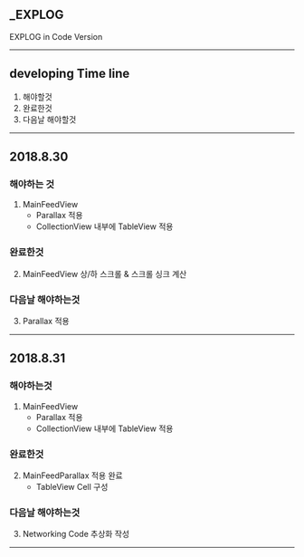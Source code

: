 ## _EXPLOG

EXPLOG in Code Version 

---

## developing Time line 

1. 해야할것 
2. 완료한것 
3. 다음날 해야할것 

---

## 2018.8.30

### 해야하는 것 

1. MainFeedView 
	- Parallax 적용 
	- CollectionView 내부에 TableView 적용 

### 완료한것 

2. MainFeedView 상/하 스크롤 & 스크롤 싱크 계산 

### 다음날 해야하는것 

3. Parallax 적용 

---

## 2018.8.31 

### 해야하는것 

1. MainFeedView 
	- Parallax 적용 
	- CollectionView 내부에 TableView 적용 

### 완료한것 

2. MainFeedParallax 적용 완료 
	-  TableView Cell 구성 

### 다음날 해야하는것 
3. Networking Code 추상화 작성 

---


